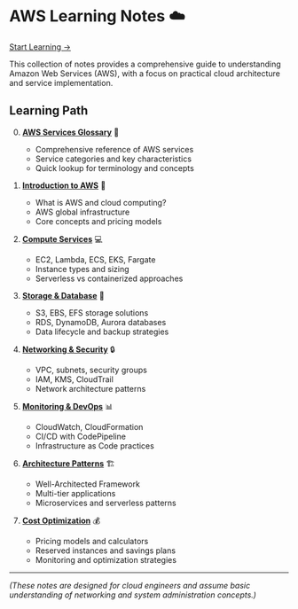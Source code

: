 # AWS Learning Notes ☁️

[Start Learning ->](./01-introduction.md)

This collection of notes provides a comprehensive guide to understanding Amazon Web Services (AWS), with a focus on practical cloud architecture and service implementation.

## Learning Path

0. **[AWS Services Glossary](./00-glossary-aws-services.md)** 📖
   - Comprehensive reference of AWS services
   - Service categories and key characteristics
   - Quick lookup for terminology and concepts

1. **[Introduction to AWS](./01-introduction.md)** 🌟
   - What is AWS and cloud computing?
   - AWS global infrastructure
   - Core concepts and pricing models

2. **[Compute Services](./02-compute-services.md)** 💻
   - EC2, Lambda, ECS, EKS, Fargate
   - Instance types and sizing
   - Serverless vs containerized approaches

3. **[Storage & Database](./03-storage-database.md)** 💾
   - S3, EBS, EFS storage solutions
   - RDS, DynamoDB, Aurora databases
   - Data lifecycle and backup strategies

4. **[Networking & Security](./04-networking-security.md)** 🔒
   - VPC, subnets, security groups
   - IAM, KMS, CloudTrail
   - Network architecture patterns

5. **[Monitoring & DevOps](./05-monitoring-devops.md)** 📊
   - CloudWatch, CloudFormation
   - CI/CD with CodePipeline
   - Infrastructure as Code practices

6. **[Architecture Patterns](./06-architecture-patterns.md)** 🏗️
   - Well-Architected Framework
   - Multi-tier applications
   - Microservices and serverless patterns

7. **[Cost Optimization](./07-cost-optimization.md)** 💰
   - Pricing models and calculators
   - Reserved instances and savings plans
   - Monitoring and optimization strategies

---

_(These notes are designed for cloud engineers and assume basic understanding of networking and system administration concepts.)_

